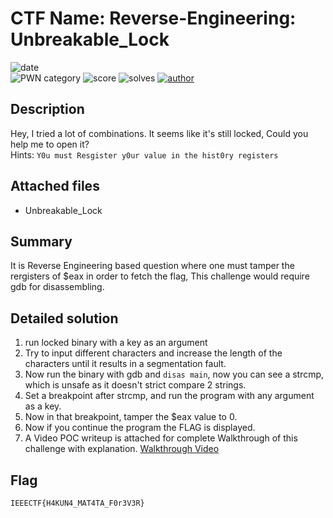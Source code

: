 # CTF Name: Reverse-Engineering: Unbreakable_Lock

![date](https://img.shields.io/badge/date-08.11.2020-brightgreen.svg)  
![PWN category](https://img.shields.io/badge/category-re-lightgrey.svg)
![score](https://img.shields.io/badge/score-100-blue.svg)
![solves](https://img.shields.io/badge/solves-0000-brightgreen.svg)
[![author](https://img.shields.io/badge/author-PoorneshAdhithya-blue)](https://github.com/Tesla369)

## Description
Hey, I tried a lot of combinations. It seems like it's still locked, Could you help me to open it? <br />
Hints:
`Y0u must Resgister y0ur value in the hist0ry registers`

## Attached files
-  Unbreakable_Lock

## Summary
It is Reverse Engineering based question where one must tamper the rergisters of $eax in order to fetch the flag, This challenge would require gdb for disassembling.

## Detailed solution

1. run locked binary with a key as an argument
2. Try to input different characters and increase the length of the characters until it results in a segmentation fault.
3. Now run the binary with gdb and `disas main`, now you can see a strcmp, which is unsafe as it doesn't strict compare 2 strings.
4. Set a breakpoint after strcmp, and run the program with any argument as a key.
5. Now in that breakpoint, tamper the $eax value to 0.
6. Now if you continue the program the FLAG is displayed.
7. A Video POC writeup is attached for complete Walkthrough of this challenge with explanation. <a href="http://bit.ly/reveng-ctf">Walkthrough Video</a>

## Flag
```
IEEECTF{H4KUN4_MAT4TA_F0r3V3R}
```

